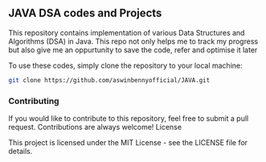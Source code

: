 ## JAVA DSA codes and Projects


This repository contains implementation of various Data Structures and Algorithms (DSA) in Java. This repo not only helps me to track my progress 
but also give me an oppurtunity to save the code, refer and optimise it later



To use these codes, simply clone the repository to your local machine:

```bash
git clone https://github.com/aswinbennyofficial/JAVA.git
```



### Contributing

If you would like to contribute to this repository, feel free to submit a pull request. Contributions are always welcome!
License

This project is licensed under the MIT License - see the LICENSE file for details.

